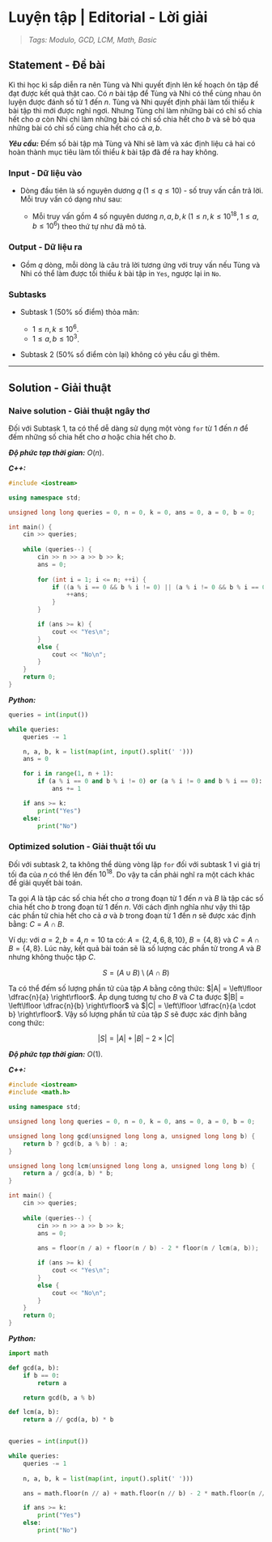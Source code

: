 
# Luyện tập | Editorial - Lời giải

> *Tags: Modulo, GCD, LCM, Math, Basic*

## Statement - Đề bài

Kì thi học kì sắp diễn ra nên Tùng và Nhi quyết định lên kế hoạch ôn tập để đạt được kết quả thật cao. Có $n$ bài tập để Tùng và Nhi có thể cùng nhau ôn luyện được đánh số từ $1$ đến $n$. Tùng và Nhi quyết định phải làm tối thiểu $k$ bài tập thì mới được nghỉ ngơi. Nhưng Tùng chỉ làm những bài có chỉ số chia hết cho $a$ còn Nhi chỉ làm những bài có chỉ số chia hết cho $b$ và sẽ bỏ qua những bài có chỉ số cùng chia hết cho cả $a, b$.

***Yêu cầu:*** Đếm số bài tập mà Tùng và Nhi sẽ làm và xác định liệu cả hai có hoàn thành mục tiêu làm tối thiểu $k$ bài tập đã đề ra hay không.

### Input - Dữ liệu vào

- Dòng đầu tiên là số nguyên dương $q \; (1 \le q \le 10)$ - số truy vấn cần trả lời. Mỗi truy vấn có dạng như sau:

    - Mỗi truy vấn gồm $4$ số nguyên dương $n, a, b, k \; (1 \le n, k \le 10^{18}, 1 \le a, b \le 10^6)$ theo thứ tự như đã mô tả.

### Output - Dữ liệu ra

- Gồm $q$ dòng, mỗi dòng là câu trả lời tương ứng với truy vấn nếu Tùng và Nhi có thể làm được tối thiểu $k$ bài tập in `Yes`, ngược lại in `No`.

### Subtasks

- Subtask $1$ ($50\%$ số điểm) thỏa mãn:

    - $1 \le n, k \le 10^6$.
    - $1 \le a, b \le 10^3$.

- Subtask $2$ ($50\%$ số điểm còn lại) không có yêu cầu gì thêm. 

---

## Solution - Giải thuật

### Naive solution - Giải thuật ngây thơ

Đối với Subtask $1$, ta có thể dễ dàng sử dụng một vòng `for` từ $1$ đến $n$ để đếm những số chia hết cho $a$ hoặc chia hết cho $b$.

***Độ phức tạp thời gian:*** $O(n)$.

***C++:***

```cpp
#include <iostream>

using namespace std;

unsigned long long queries = 0, n = 0, k = 0, ans = 0, a = 0, b = 0;

int main() {
	cin >> queries;
	
	while (queries--) {
        cin >> n >> a >> b >> k;
        ans = 0;
        
        for (int i = 1; i <= n; ++i) {
            if ((a % i == 0 && b % i != 0) || (a % i != 0 && b % i == 0)) {
                ++ans;
            }
        }

        if (ans >= k) {
            cout << "Yes\n";
        }
        else {
            cout << "No\n";
        }
	}
	return 0;
}
```

***Python:***

```py
queries = int(input())

while queries:
    queries -= 1

    n, a, b, k = list(map(int, input().split(' ')))
    ans = 0

    for i in range(1, n + 1):
        if (a % i == 0 and b % i != 0) or (a % i != 0 and b % i == 0):
            ans += 1

    if ans >= k:
        print("Yes")
    else:
        print("No")
```

### Optimized solution - Giải thuật tối ưu

Đối với subtask $2$, ta không thể dùng vòng lặp `for` đối với subtask $1$ vì giá trị tối đa của $n$ có thể lên đến $10^{18}$. Do vậy ta cần phải nghĩ ra một cách khác để giải quyết bài toán.

Ta gọi $A$ là tập các số chia hết cho $a$ trong đoạn từ $1$ đến $n$ và $B$ là tập các số chia hết cho $b$ trong đoạn từ $1$ đến $n$. Với cách định nghĩa như vậy thì tập các phần tử chia hết cho cả $a$ và $b$ trong đoạn từ $1$ đến $n$ sẽ được xác định bằng: $C = A \cap B$.

Ví dụ: với $a = 2, b = 4, n = 10$ ta có: $A = \{2, 4, 6, 8, 10\}, \; B = \{4, 8\}$ và $C = A \cap B = \{4, 8\}$. Lúc này, kết quả bài toán sẽ là số lượng các phần tử trong $A$ và $B$ nhưng không thuộc tập $C$.

$$S = (A \cup B) \setminus (A \cap B)$$

Ta có thể đếm số lượng phần tử của tập $A$ bằng công thức: $|A| = \left\lfloor \dfrac{n}{a} \right\rfloor$. Áp dụng tương tự cho $B$ và $C$ ta được $|B| = \left\lfloor \dfrac{n}{b} \right\rfloor$ và $|C| = \left\lfloor \dfrac{n}{a \cdot b} \right\rfloor$. Vậy số lượng phần tử của tập $S$ sẽ được xác định bằng cong thức:

$$|S| = |A| + |B| - 2 \times |C|$$

***Độ phức tạp thời gian:*** $O(1)$.

***C++:***

```cpp
#include <iostream>
#include <math.h>

using namespace std;

unsigned long long queries = 0, n = 0, k = 0, ans = 0, a = 0, b = 0;

unsigned long long gcd(unsigned long long a, unsigned long long b) {
    return b ? gcd(b, a % b) : a;
}

unsigned long long lcm(unsigned long long a, unsigned long long b) {
    return a / gcd(a, b) * b;
}

int main() {
	cin >> queries;
	
	while (queries--) {
        cin >> n >> a >> b >> k;
        ans = 0;
        
        ans = floor(n / a) + floor(n / b) - 2 * floor(n / lcm(a, b));

        if (ans >= k) {
            cout << "Yes\n";
        }
        else {
            cout << "No\n";
        }
	}
	return 0;
}
```

***Python:***

```py
import math

def gcd(a, b):
    if b == 0:
        return a

    return gcd(b, a % b)

def lcm(a, b):
    return a // gcd(a, b) * b


queries = int(input())

while queries:
    queries -= 1
    
    n, a, b, k = list(map(int, input().split(' ')))

    ans = math.floor(n // a) + math.floor(n // b) - 2 * math.floor(n // lcm(a, b))

    if ans >= k:
        print("Yes")
    else:
        print("No")
```